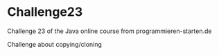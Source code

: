 # Challenge23
Challenge 23 of the Java online course from programmieren-starten.de

Challenge about copying/cloning